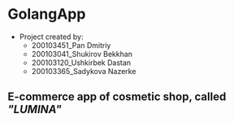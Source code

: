 # GolangApp

* Project created by: 
    - 200103451_Pan Dmitriy 
    - 200103041_Shukirov Bekkhan 
    - 200103120_Ushkirbek Dastan 
    - 200103365_Sadykova Nazerke 

## E-commerce app of cosmetic shop, called *"LUMINA"*
